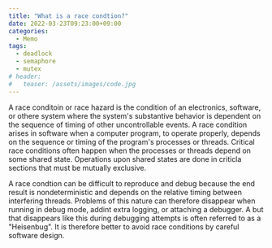 ```yaml
---
title: "What is a race condtion?"
date: 2022-03-23T09:23:00+09:00
categories:
  - Memo
tags:
  - deadlock
  - semaphore
  - mutex
# header:
#   teaser: /assets/images/code.jpg
---
```


A race conditoin or race hazard is the condition of an electronics, software, or othere system where the system's substantive behavior is dependent on the sequence of timing of other uncontrollable events. A race condition arises in software when a computer program, to operate properly, depends on the sequence or timing of the program's processes or threads. Critical race conditions often happen when the processes or threads depend on some shared state. Operations upon shared states are done in criticla sections that must be mutually exclusive. 

A race condtion can be difficult to reproduce and debug because the end result is nondeterministic and depends on the relative timing between interfering threads. Problems of this nature can therefore disappear when running in debug mode, addint extra logging, or attaching a debugger. A but that disappears like this during debugging attempts is often referred to as a "Heisenbug". It is therefore better to avoid race conditions by careful software design.